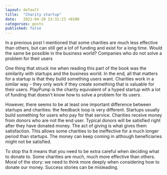 ```yaml
---
layout: default
title:  "Charity startup"
date:   2021-04-20 23:31:23 +0100
categories: posts
published: false
---
```

In a previous post I mentioned that some charities are much less effective than others,
but can still get a lof of funding and exist for a long time. Would the same be possible in the business world?
Companies who do not solve a problem for their users

One thing that struck me when reading this part of the book was the similarity
with startups and the business world. In the end, all that matters for
a startup is that they build something users want.
Charities work in a similar way - they only work if they create something that is valuable for their users.
PlayPump is the charity equivalent of a hyped startup with a lot of funding that doesn't know
how to solve a problem for its users. 

However, there seems to be at least one important difference between startups and charities:
the feedback loop is very different.
Startups usually build something for users who pay for that service.
Charities receive money from donors who are not the end user.
Typical donors will be satisfied right after they have donated money.
The act of giving is what gives them satisfaction.
This allows some charities to be ineffective for a much longer period than startups.
The money can keep coming in although beneficiaries might not be satisfied.


To stop tha
It means that you need to be extra careful when deciding what to donate to.
Some charities are much, much more effective than others.
Moral of the story: we need to think more deeply when considering how to donate our money. Success stories can be misleading.

